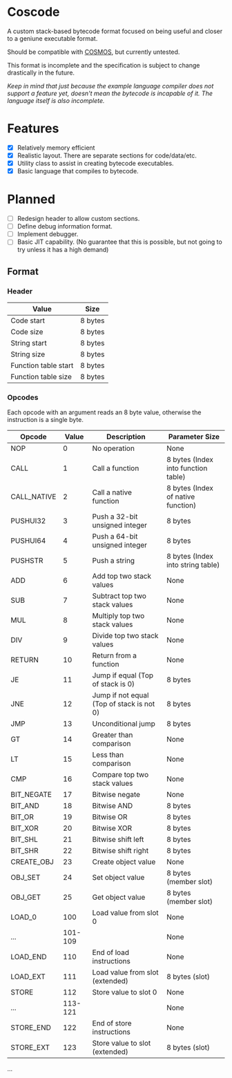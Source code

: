 # Coscode

A custom stack-based bytecode format focused on being useful and closer to a geniune executable format.

Should be compatible with [COSMOS](https://github.com/CosmosOS/Cosmos/), but currently untested.

This format is incomplete and the specification is subject to change drastically in the future.

*Keep in mind that just because the example language compiler does not support a feature yet, doesn't mean the bytecode is incapable of it. The language itself is also incomplete.*

# Features

- [x] Relatively memory efficient
- [x] Realistic layout. There are separate sections for code/data/etc.
- [x] Utility class to assist in creating bytecode executables.
- [x] Basic language that compiles to bytecode.

# Planned

- [ ] Redesign header to allow custom sections.
- [ ] Define debug information format.
- [ ] Implement debugger.
- [ ] Basic JIT capability. (No guarantee that this is possible, but not going to try unless it has a high demand)

## Format

### Header
| Value | Size |
|---|---|
|Code start  | 8 bytes|
|Code size   | 8 bytes|
|String start| 8 bytes|
|String size | 8 bytes|
|Function table start| 8 bytes|
|Function table size | 8 bytes|

### Opcodes
Each opcode with an argument reads an 8 byte value, otherwise the instruction is a single byte.

| Opcode         | Value | Description                                 | Parameter Size    |
|----------------|-------|---------------------------------------------|-------------------|
| NOP            | 0     | No operation                                | None              |
| CALL           | 1     | Call a function                             | 8 bytes  (Index into function table)         |
| CALL_NATIVE    | 2     | Call a native function                      | 8 bytes (Index of native function)          |
| PUSHUI32       | 3     | Push a 32-bit unsigned integer              | 8 bytes           |
| PUSHUI64       | 4     | Push a 64-bit unsigned integer              | 8 bytes           |
| PUSHSTR        | 5     | Push a string                               | 8 bytes (Index into string table)          |
| ADD            | 6     | Add top two stack values                    | None              |
| SUB            | 7     | Subtract top two stack values               | None              |
| MUL            | 8     | Multiply top two stack values               | None              |
| DIV            | 9     | Divide top two stack values                 | None              |
| RETURN         | 10    | Return from a function                      | None              |
| JE             | 11    | Jump if equal (Top of stack is 0)           | 8 bytes           |
| JNE            | 12    | Jump if not equal (Top of stack is not 0)   | 8 bytes           |
| JMP            | 13    | Unconditional jump                          | 8 bytes           |
| GT             | 14    | Greater than comparison                     | None              |
| LT             | 15    | Less than comparison                        | None              |
| CMP            | 16    | Compare top two stack values                | None              |
| BIT_NEGATE     | 17    | Bitwise negate                              | None              |
| BIT_AND        | 18    | Bitwise AND                                 | 8 bytes           |
| BIT_OR         | 19    | Bitwise OR                                  | 8 bytes           |
| BIT_XOR        | 20    | Bitwise XOR                                 | 8 bytes           |
| BIT_SHL         | 21    | Bitwise shift left                         | 8 bytes           |
| BIT_SHR         | 22    | Bitwise shift right                        | 8 bytes           |
| CREATE_OBJ      | 23    | Create object value                        | None              |
| OBJ_SET         | 24    | Set object value                           | 8 bytes (member slot) |
| OBJ_GET         | 25    | Get object value                           | 8 bytes (member slot) |
| LOAD_0         | 100   | Load value from slot 0                      | None              |
| ...            |101-109|                                             | None              |
| LOAD_END       | 110   | End of load instructions                    | None              |
| LOAD_EXT       | 111   | Load value from slot (extended)             | 8 bytes (slot)    |
| STORE          | 112   | Store value to slot 0                       | None              |
| ...            |113-121|                                             | None              |
| STORE_END      | 122   | End of store instructions                   | None              |
| STORE_EXT      | 123   | Store value to slot (extended)              | 8 bytes (slot)    |
...


